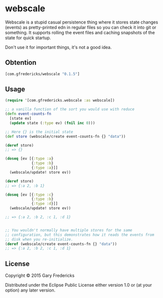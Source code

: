 # webscale

Webscale is a stupid casual persistence thing where it stores state
changes (events) as pretty-printed edn in regular files so you can
check it into git or something. It supports rolling the event files
and caching snapshots of the state for quick startup.

Don't use it for important things, it's not a good idea.

## Obtention

``` clojure
[com.gfredericks/webscale "0.1.5"]
```

## Usage

``` clojure
(require '[com.gfredericks.webscale :as webscale])

;; a vanilla function of the sort you would use with reduce
(defn event-counts-fn
  [state ev]
  (update state (:type ev) (fnil inc 0)))

;; Here {} is the initial state
(def store (webscale/create event-counts-fn {} "data"))

(deref store)
;; => {}

(doseq [ev [{:type :a}
            {:type :b}
            {:type :a}]]
  (webscale/update! store ev))

(deref store)
;; => {:a 2, :b 1}

(doseq [ev [{:type :c}
            {:type :b}
            {:type :d}]]
  (webscale/update! store ev))

;; => {:a 2, :b 2, :c 1, :d 1}


;; You wouldn't normally have multiple stores for the same
;; configuration, but this demonstrates how it reads the events from
;; disk when you re-initialize.
(deref (webscale/create event-counts-fn {} "data"))
;; => {:a 2, :b 2, :c 1, :d 1}
```

## License

Copyright © 2015 Gary Fredericks

Distributed under the Eclipse Public License either version 1.0 or (at
your option) any later version.
